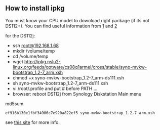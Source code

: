 
## How to install ipkg


You must know your CPU model to download right package (if its not DS112+). You can find useful information from [1](http://hoffmanns-cloud.de/synology/ipkg-auf-synology-installieren/) and [2](http://forum.synology.com/wiki/index.php/What_kind_of_CPU_does_my_NAS_have)

for the DS112j:

* ssh root@192.168.1.68 
* mkdir /volume/temp
* cd /volume/temp
* wget http://ipkg.nslu2-linux.org/feeds/optware/cs08q1armel/cross/stable/syno-mvkw-bootstrap_1.2-7_arm.xsh 
* chmod +x syno-mvkw-bootstrap_1.2-7_arm-ds111.xsh
* sh syno-mvkw-bootstrap_1.2-7_arm-ds111.xsh
* vi /root/.profile and put # before PATH ... 
* browser: reboot DS112j from Synology Diskstation Main menu

md5sum

    ef916b130e1fbf34906c7e920a822ef5 syno-mvkw-bootstrap_1.2-7_arm.xsh



see [this site](http://jaaknt.blogspot.co.uk/2012/10/how-to-install-ipkg-to-synology-ds112.html) for more info.
